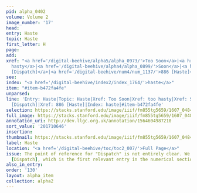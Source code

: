 ```yaml
---
pid: alpha_0402
volume: Volume 2
image_number: '17'
head:
entry: Haste
topic: Haste
first_letter: H
page:
add:
xref: "<a href='/digital-beehive/alpha5/alpha_0973/'>Too Soon</a>|<a href='/digital-beehive/alpha5/alpha_0967/'>too
  hasty</a>|<a href='/digital-beehive/alpha4/alpha_0899/'>Soon</a>|<a href='/digital-beehive/num1/num_0183/'>175
  [Dispatch]</a>|<a href='/digital-beehive/num4/num_1137/'>886 [Haste]</a>"
see:
index: "<a href='/digital-beehive/index2/index_1764/'>haste</a>"
item: "#item-b472fa4fe"
unparsed:
line: 'Entry: Haste|Topic: Haste|Xref: Too Soon|Xref: too hasty|Xref: Soon|Xref: 175
  [Dispatch]|Xref: 886 [Haste]|Index: haste|#item-b472fa4fe'
selection: https://stacks.stanford.edu/image/iiif/fm855tg5659/1607_0484/383,646,3035,546/full/0/default.jpg
full_image: https://stacks.stanford.edu/image/iiif/fm855tg5659/1607_0484/full/full/0/default.jpg
annotation_uri: http://dev.llgc.org.uk/annotation/1564604987210
sort_value: '201710646'
insertion:
thumbnail: https://stacks.stanford.edu/image/iiif/fm855tg5659/1607_0484/383,646,600,180/250,/0/default.jpg
label: Haste
location: "<a href='/digital-beehive/toc/toc2_007/'>Full Page</a>"
issue: The point of reference for "Dispatch" is not entirely clear. We linked to 175
  [Dispatch], which is the first relevant entry in the numerical section of the Alvearium.
also_in_entry:
order: '130'
layout: alpha_item
collection: alpha2
---
```

